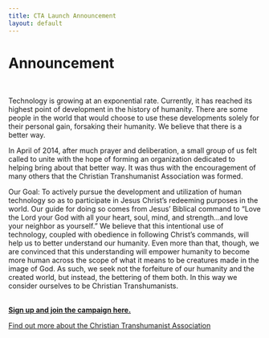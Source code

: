 ```yaml
---
title: CTA Launch Announcement
layout: default
---
```


<div class="container">
  <h1>Announcement</h1>

<p>&nbsp;</p>
<p>Technology is growing at an exponential rate. Currently, it has reached its highest point of development in the history of humanity. There are some people in the world that would choose to use these developments solely for their personal gain, forsaking their humanity. We believe that there is a better way.</p>
<p>In April of 2014, after much prayer and deliberation, a small group of us felt called to unite with the hope of forming an organization dedicated to helping bring about that better way. It was thus with the encouragement of many others that the Christian Transhumanist Association was formed.</p>
<p>Our Goal: To actively pursue the development and utilization of human technology so as to participate in Jesus Christ&rsquo;s redeeming purposes in the world. Our guide for doing so comes from Jesus&rsquo; Biblical command to &ldquo;Love the Lord your God with all your heart, soul, mind, and strength&hellip;and love your neighbor as yourself.&rdquo; We believe that this intentional use of technology, coupled with obedience in following Christ&rsquo;s commands, will help us to better understand our humanity. Even more than that, though, we are convinced that this understanding will empower humanity to become more human across the scope of what it means to be creatures made in the image of God. As such, we seek not the forfeiture of our humanity and the created world, but instead, the bettering of them both. In this way we consider ourselves to be Christian Transhumanists.&nbsp;</p>
<p><br /><a class="button" href="/join"><strong>Sign up and join the campaign here.</strong></a></p>
<p><a class="button" href="/about">Find out more about the Christian Transhumanist Association</a>&nbsp;</p>

</div>
